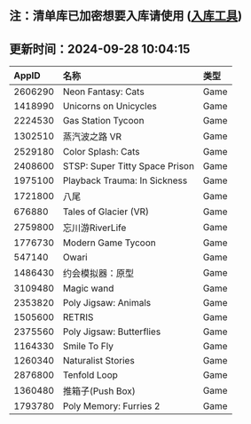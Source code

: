 ## 注：清单库已加密想要入库请使用 ([入库工具](https://github.com/BlankTMing/ManifestAutoUpdate/releases))

## 更新时间：2024-09-28 10:04:15
| AppID | 名称 | 类型  |
| :-------------------- | :----------------------------- | :----------- |
| 2606290 | Neon Fantasy: Cats| Game |
| 1418990 | Unicorns on Unicycles| Game |
| 2224530 | Gas Station Tycoon| Game |
| 1302510 | 蒸汽波之路 VR| Game |
| 2529180 | Color Splash: Cats| Game |
| 2408600 | STSP: Super Titty Space Prison| Game |
| 1975100 | Playback Trauma: In Sickness| Game |
| 1721800 | 八尾| Game |
| 676880 | Tales of Glacier (VR)| Game |
| 2759800 | 忘川游RiverLife| Game |
| 1776730 | Modern Game Tycoon| Game |
| 547140 | Owari| Game |
| 1486430 | 约会模拟器：原型| Game |
| 3109480 | Magic wand| Game |
| 2353820 | Poly Jigsaw: Animals| Game |
| 1505600 | RETRIS| Game |
| 2375560 | Poly Jigsaw: Butterflies| Game |
| 1164330 | Smile To Fly| Game |
| 1260340 | Naturalist Stories| Game |
| 2876800 | Tenfold Loop| Game |
| 1360480 | 推箱子(Push Box)| Game |
| 1793780 | Poly Memory: Furries 2| Game |
